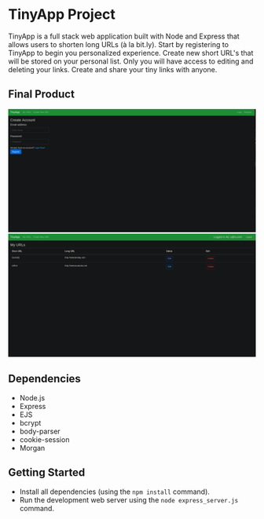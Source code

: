# TinyApp Project

TinyApp is a full stack web application built with Node and Express that allows users to shorten long URLs (à la bit.ly). Start by registering to TinyApp to begin you personalized experience. Create new short URL's that will be stored on your personal list. Only you will have access to editing and deleting your links. Create and share your tiny links with anyone.

## Final Product

!["screenshot of registration page"](https://github.com/Jbridges1119/tinyapp/blob/master/docs/register.png?raw=true)
!["screenshot of main page"](https://github.com/Jbridges1119/tinyapp/blob/master/docs/urls.png?raw=true)

## Dependencies

- Node.js
- Express
- EJS
- bcrypt
- body-parser
- cookie-session
- Morgan


## Getting Started

- Install all dependencies (using the `npm install` command).
- Run the development web server using the `node express_server.js` command.